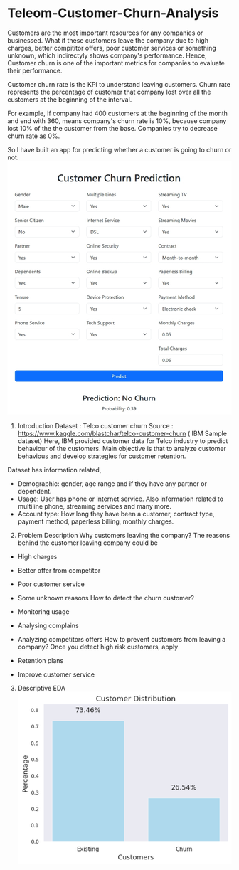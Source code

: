 # Teleom-Customer-Churn-Analysis

Customers are the most important resources for any companies or businessed. What if these customers leave the company due to high charges, better compititor offers, poor customer services or something unknown, which indirectyly shows company's performance. Hence, Customer churn is one of the important metrics for companies to evaluate their performance.

Customer churn rate is the KPI to understand leaving customers. Churn rate represents the percentage of customer that company lost over all the customers at the beginning of the interval.

For example, If company had 400 customers at the beginning of the month and end with 360, means company's churn rate is 10%, because company lost 10% of the the customer from the base. Companies try to decrease churn rate as 0%.

So I have built an app for predicting whether a customer is going to churn or not.
![image alt](https://github.com/Sudip-8345/Customer-Churn-Prediction/blob/bf009b29fba29b3fc3b5b930324977568efc4206/IMG_20250707_133732.jpg)

1. Introduction
Dataset : Telco customer churn
Source : https://www.kaggle.com/blastchar/telco-customer-churn ( IBM Sample dataset)
Here, IBM provided customer data for Telco industry to predict behaviour of the customers. Main objective is that to analyze customer behavious and develop strategies for customer retention.

Dataset has information related,

- Demographic: gender, age range and if they have any partner or dependent.
- Usage: User has phone or internet service. Also information related to multiline phone, streaming services and many more.
- Account type: How long they have been a customer, contract type, payment method, paperless billing, monthly charges.

2. Problem Description
Why customers leaving the company?
The reasons behind the customer leaving company could be

- High charges
- Better offer from competitor
- Poor customer service
- Some unknown reasons
How to detect the churn customer?
- Monitoring usage
- Analysing complains
- Analyzing competitors offers
How to prevent customers from leaving a company?
Once you detect high risk customers, apply

- Retention plans
- Improve customer service

3. Descriptive EDA
   ![image alt](https://github.com/Sudip-8345/Customer-Churn-Prediction/blob/f9ec13d3ef9e9f01616403f79bd5553f00e1e703/download%20(1).png)

